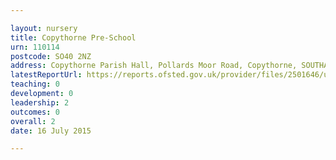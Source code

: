 ```yaml
---

layout: nursery
title: Copythorne Pre-School
urn: 110114
postcode: SO40 2NZ
address: Copythorne Parish Hall, Pollards Moor Road, Copythorne, SOUTHAMPTON, SO40 2NZ
latestReportUrl: https://reports.ofsted.gov.uk/provider/files/2501646/urn/110114.pdf
teaching: 0
development: 0
leadership: 2
outcomes: 0
overall: 2
date: 16 July 2015

---
```

